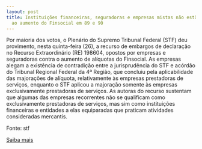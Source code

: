 ```yaml
---
layout: post
title: Instituições financeiras, seguradoras e empresas mistas não estão sujeitas
  ao aumento do Finsocial em 89 e 90
---
```

<p>Por maioria dos votos, o Plenário do Supremo Tribunal Federal (STF) deu provimento, nesta quinta-feira (26), a recurso de embargos de declaração no Recurso Extraordinário (RE) 198604, opostos por empresas e seguradoras contra o aumento de alíquotas do Finsocial. As empresas alegam a existência de contradição entre a jurisprudência do STF e acórdão do Tribunal Regional Federal da 4ª Região, que concluiu pela aplicabilidade das majorações de alíquota, relativamente às empresas prestadoras de serviços, enquanto o STF aplicou a majoração somente às empresas exclusivamente prestadoras de serviços. As autoras do recurso sustentam que algumas das empresas recorrentes não se qualificam como exclusivamente prestadoras de serviços, mas sim como instituições financeiras e entidades a elas equiparadas que praticam atividades consideradas mercantis.</p><p>Fonte: stf</p><p><a href="http://www.stf.jus.br/portal/cms/verNoticiaDetalhe.asp?idConteudo=105422" target="_blank">Saiba mais </a></p>
